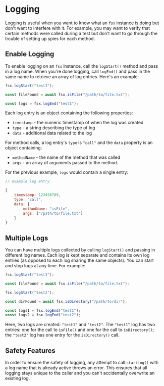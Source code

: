 # Logging

Logging is useful when you want to know what an `fsx` instance is doing but don't want to interfere with it. For example, you may want to verify that certain methods were called during a test but don't want to go through the trouble of setting up spies for each method.

## Enable Logging

To enable logging on an `fsx` instance, call the `logStart()` method and pass in a log name. When you're done logging, call `logEnd()` and pass in the same name to retrieve an array of log entries. Here's an example:

```js
fsx.logStart("test1");

const fileFound = await fsx.isFile("/path/to/file.txt");

const logs = fsx.logEnd("test1");
```

Each log entry is an object containing the following properties:

* `timestamp` - the numeric timestamp of when the log was created
* `type` - a string describing the type of log
* `data` - additional data related to the log

For method calls, a log entry's `type` is `"call"` and the `data` property is an object containing:

* `methodName` - the name of the method that was called
* `args` - an array of arguments passed to the method.

For the previous example, `logs` would contain a single entry:

```js
// example log entry

{
    timestamp: 123456789,
    type: "call",
    data: {
        methodName: "isFile",
        args: ["/path/to/file.txt"]
    }
}
```

## Multiple Logs

You can have multiple logs collected by calling `logStart()` and passing in different log names. Each log is kept separate and contains its own log entries (as opposed to each log sharing the same objects). You can start and stop logs at any time. For example:

```js
fsx.logStart("test1");

const fileFound = await fsx.isFile("/path/to/file.txt");

fsx.logStart("test2");

const dirFound = await fsx.isDirectory("/path/to/dir");

const logs1 = fsx.logEnd("test1");
const logs2 = fsx.logEnd("test2");
```

Here, two logs are created: `"test1"` and `"test2"`. The `"test1"` log has two entries: one for the call to `isFile()` and one for the call to `isDirectory()`; the `"test2"` log has one entry for the `isDirectory()` call.

## Safety Features

In order to ensure the safety of logging, any attempt to call `startLog()` with a log name that is already active throws an error. This ensures that all logging stays unique to the caller and you can't accidentally overwrite an existing log.
